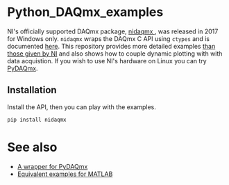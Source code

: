 # Python_DAQmx_examples

NI's officially supported DAQmx package, [nidaqmx ](https://github.com/ni/nidaqmx-python), was released in 2017 for Windows only. 
`nidaqmx` wraps the DAQmx C API using `ctypes` and is documented [here](https://nidaqmx-python.readthedocs.io/en/latest/index.html). 
This repository provides more detailed examples [than those given by NI](https://github.com/ni/nidaqmx-python/tree/master/nidaqmx_examples) and also shows how to couple dynamic plotting with with data acquistion. 
If you wish to use NI's hardware on Linux you can try [PyDAQmx](https://pythonhosted.org/PyDAQmx/index.html). 


## Installation
Install the API, then you can play with the examples.
```
pip install nidaqmx
```


# See also
* [A wrapper for PyDAQmx](https://github.com/petebachant/daqmx)
* [Equivalent examples for MATLAB](https://github.com/tenss/MATLAB_DAQmx_examples)
